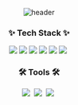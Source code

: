 <!--타이틀 부분-->
<div align="center">

  ![header](https://capsule-render.vercel.app/api?type=cylinder&color=323837&height=150&section=header&text=Chasyuss&fontColor=ffffff&fontSize=70&animation=fadeIn&fontAlignY=55)
</div>

<!--내용 부분-->
<h3 align="center">✨ Tech Stack ✨</h3>
<div align="center">
  <img src="https://img.shields.io/badge/react-20232a.svg?style=for-the-badge&logo=react&logoColor=61DAFB" />
  <img src="https://img.shields.io/badge/HTML-E34F26.svg?style=for-the-badge&logo=html5&logoColor=FFFFFF" />
  <img src="https://img.shields.io/badge/CSS-1572B6.svg?style=for-the-badge&logo=css3&logoColor=FFFFFF" />
  <img src="https://img.shields.io/badge/JavaScript-F7DF1E.svg?style=for-the-badge&logo=javascript&logoColor=FFFFFF" />
  <img src="https://img.shields.io/badge/C-A8B9CC.svg?style=for-the-badge&logo=c&logoColor=FFFFFF" />
  <img src="https://img.shields.io/badge/styled--components-DB7093?style=for-the-badge&logo=styled-components&logoColor=ffd35b" />&nbsp
</div>

<h3 align="center">🛠 Tools 🛠</h3>
<div align="center">
  <img src="https://img.shields.io/badge/git-F05033.svg?style=for-the-badge&logo=git&logoColor=white" />&nbsp
  <img src="https://img.shields.io/badge/github-181717.svg?style=for-the-badge&logo=github&logoColor=white" />&nbsp
  <img src="https://img.shields.io/badge/Notion-F3F3F3.svg?style=for-the-badge&logo=notion&logoColor=black" />&nbsp
</div>


